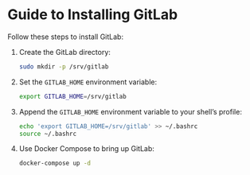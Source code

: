 # Guide to Installing GitLab

Follow these steps to install GitLab:

1. Create the GitLab directory:

   ```sh
   sudo mkdir -p /srv/gitlab
   ```
2. Set the `GITLAB_HOME` environment variable:

   ```sh
   export GITLAB_HOME=/srv/gitlab
   ```
3. Append the `GITLAB_HOME` environment variable to your shell’s profile:

   ```sh
   echo 'export GITLAB_HOME=/srv/gitlab' >> ~/.bashrc
   source ~/.bashrc
   ```
4. Use Docker Compose to bring up GitLab:

   ```sh
   docker-compose up -d
   ```
